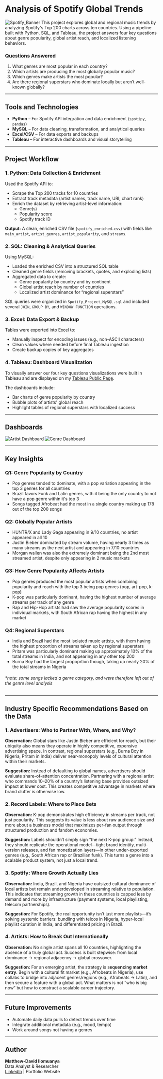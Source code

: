 # Analysis of Spotify Global Trends
![Spotify_Banner](assets/Spotify-Logo.wine.png)
This project explores global and regional music trends by analyzing Spotify's Top 200 charts across ten countries. Using a pipeline built with Python, SQL, and Tableau, the project answers four key questions about genre popularity, global artist reach, and localized listening behaviors.
### Questions Answered
1. What genres are most popular in each country?
2. Which artists are producing the most globally popular music?
4. Which genres make artists the most popular?
5. Are there regional superstars who dominate locally but aren’t well-known globally?

---

## Tools and Technologies
- **Python** – For Spotify API integration and data enrichment (`spotipy`, `pandas`)
- **MySQL** – For data cleaning, transformation, and analytical queries
- **Excel/CSV** – For data exports and backups
- **Tableau** – For interactive dashboards and visual storytelling

---

## Project Workflow

### 1. Python: Data Collection & Enrichment
Used the Spotify API to:
- Scrape the Top 200 tracks for 10 countries
- Extract track metadata (artist names, track name, URI, chart rank)
- Enrich the dataset by retrieving artist-level information:
  - Genre(s)
  - Popularity score
  - Spotify track ID

**Output:** A clean, enriched CSV file (`spotify_enriched.csv`) with fields like `main_artist`, `artist_genres`, `artist_popularity`, and `streams`.

### 2. SQL: Cleaning & Analytical Queries
Using MySQL:
- Loaded the enriched CSV into a structured SQL table
- Cleaned genre fields (removing brackets, quotes, and exploding lists)
- Aggregated data to create:
  - Genre popularity by country and by continent
  - Global artist reach by number of countries
  - Localized artist dominance for “regional superstars”

SQL queries were organized in `Spotify_Project_MySQL.sql` and included several `JOIN`, `GROUP BY`, and `WINDOW FUNCTION` operations.

### 3. Excel: Data Export & Backup
Tables were exported into Excel to:
- Manually inspect for encoding issues (e.g., non-ASCII characters)
- Clean values where needed before final Tableau ingestion
- Create backup copies of key aggregates

### 4. Tableau: Dashboard Visualization
To visually answer our four key questions visualizations were built in Tableau and are displayed on my [Tableau Public Page](https://public.tableau.com/app/profile/matthew.david.ilomuanya/vizzes).

The dashboards include:
- Bar charts of genre popularity by country
- Bubble plots of artists' global reach
- Highlight tables of regional superstars with localized success

---

## Dashboards
![Artist Dashboard](assets/Artist_Dashboard.png)
![Genre Dashboard](assets/Genre_Dashboard.png)

---

## Key Insights

### Q1: Genre Popularity by Country
- Pop genres tended to dominate, with a pop variation appearing in the top 3 genres for all countries
- Brazil favors Funk and Latin genres, with it being the only country to not have a pop genre within it's top 3
- Songs tagged Afrobeat had the most in a single country making up 178 out of the top 200 songs

### Q2: Globally Popular Artists
- HUNTR/X and Lady Gaga appearing in 9/10 countries, no artist appeared in all 10
- Justin Bieber dominated by stream volume, having nearly 3 times as many streams as the next artist and appearing in 7/10 countries
- Morgan wallen was also the extremely dominant being the 2nd most streamed artist, despite only appearing in 2 music markets

### Q3: How Genre Popularity Affects Artists
- Pop genres produced the most popular artists when combinng popularity and reach with the top 3 being pop genres (pop, art-pop, k-pop)
- K-pop was particularly dominant, having the highest number of average streams per track of any genre
- Rap and Hip-Hop artists had saw the average popularity scores in individual markets, with South African rap having the highest in any market

### Q4: Regional Superstars
- India and Brazil had the most isolated music artists, with them having the highest proportion of streams taken up by regional superstars
- Pritam was particularly dominant making up approximately 10% of the total streams in India, and not appearing in any other top 200
- Burna Boy had the largest propoprtion though, taking up nearly 20% of the total streams in Nigeria

###### *note: some songs lacked a genre category, and were therefore left out of the genre level analysis
---

## Industry Specific Recommendations Based on the Data
### 1. Advertisers: Who to Partner With, Where, and Why?
**Observation:** Global stars like Justin Bieber are efficient for reach, but their ubiquity also means they operate in highly competitive, expensive advertising space. In contrast, regional superstars (e.g., Burna Boy in Nigeria, Pritam in India) deliver near-monopoly levels of cultural attention within their markets.

**Suggestion:** Instead of defaulting to global names, advertisers should evaluate share-of-attention concentration. Partnering with a regional artist who commands 10–20% of a country’s listening base provides outsized impact at lower cost. This creates competitive advantage in markets where brand clutter is otherwise low.

### 2. Record Labels: Where to Place Bets
**Observation:** K-pop demonstrates high efficiency in streams per track, not just popularity. This suggests its value is less about raw audience size and more about a business model that maximizes per-fan output through structured production and fandom economies.

**Suggestion:** Labels shouldn’t simply sign “the next K-pop group.” Instead, they should replicate the operational model—tight brand identity, multi-version releases, and fan monetization layers—in other under-exported genres (e.g., South African rap or Brazilian funk). This turns a genre into a scalable product system, not just a local trend.

### 3. Spotify: Where Growth Actually Lies
**Observation:** India, Brazil, and Nigeria have outsized cultural dominance of local artists but remain underdeveloped in streaming relative to population. This indicates that streaming growth in these countries is capped less by demand and more by infrastructure (payment systems, local playlisting, telecom partnerships).

**Suggestion:** For Spotify, the real opportunity isn’t just more playlists—it’s solving systemic barriers: bundling with telcos in Nigeria, hyper-local playlist curation in India, and differentiated pricing in Brazil.

### 4. Artists: How to Break Out Internationally
**Observation:** No single artist spans all 10 countries, highlighting the absence of a truly global act. Success is built stepwise: from local dominance → regional adjacency → global crossover.

**Suggestion:** For an emerging artist, the strategy is s**equencing market entry**. Begin with a cultural fit market (e.g., Afrobeats in Nigeria), use collabs to bridge into adjacent genres/regions (e.g., Afrobeats → Latin), and then secure a feature with a global act. What matters is not “who is big now” but how to construct a scalable career trajectory.

---
## Future Improvements
- Automate daily data pulls to detect trends over time 
- Integrate additional metadata (e.g., mood, tempo)
- Work around songs not having a genres

---

## Author
**Matthew-David Ilomuanya**  
Data Analyst & Researcher  
[LinkedIn](https://www.linkedin.com/in/matthew-david-ilomuanya-2498101a5/) | Portfolio Website

